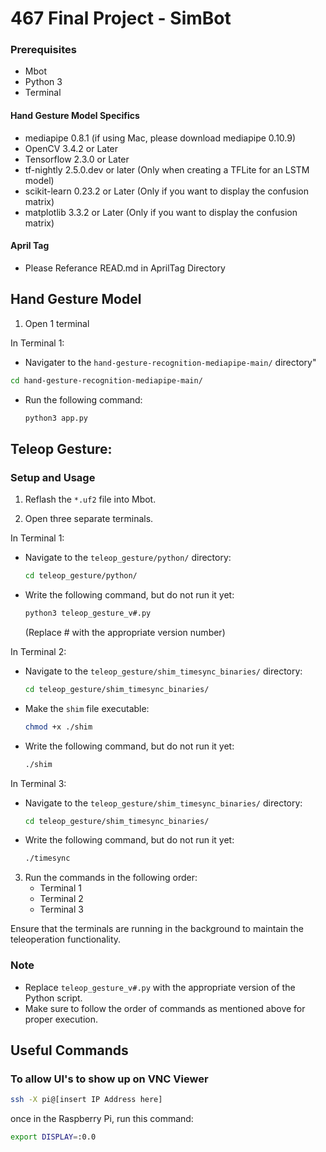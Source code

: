 # 467 Final Project - SimBot

### Prerequisites
- Mbot
- Python 3
- Terminal
#### Hand Gesture Model Specifics
- mediapipe 0.8.1 (if using Mac, please download mediapipe 0.10.9)
- OpenCV 3.4.2 or Later
- Tensorflow 2.3.0 or Later
- tf-nightly 2.5.0.dev or later (Only when creating a TFLite for an LSTM model)
- scikit-learn 0.23.2 or Later (Only if you want to display the confusion matrix)
- matplotlib 3.3.2 or Later (Only if you want to display the confusion matrix)
#### April Tag
- Please Referance READ.md in AprilTag Directory

## Hand Gesture Model
1. Open 1 terminal

 In Terminal 1:
 - Navigater to the `hand-gesture-recognition-mediapipe-main/` directory"
  ```bash
  cd hand-gesture-recognition-mediapipe-main/
  ```
- Run the following command:
  ```bash
  python3 app.py
  ```

## Teleop Gesture:

### Setup and Usage

1. Reflash the `*.uf2` file into Mbot.

2. Open three separate terminals.

In Terminal 1:
- Navigate to the `teleop_gesture/python/` directory:
  ```bash
  cd teleop_gesture/python/
    ```
- Write the following command, but do not run it yet:
  ```bash
  python3 teleop_gesture_v#.py
  ```
  (Replace # with the appropriate version number)

In Terminal 2:
- Navigate to the `teleop_gesture/shim_timesync_binaries/` directory:
  ```bash
  cd teleop_gesture/shim_timesync_binaries/
  ```
- Make the `shim` file executable:
  ```bash
  chmod +x ./shim
  ```
- Write the following command, but do not run it yet:
  ```bash
  ./shim
  ```

In Terminal 3:
- Navigate to the `teleop_gesture/shim_timesync_binaries/` directory:
  ```bash
  cd teleop_gesture/shim_timesync_binaries/
  ```
- Write the following command, but do not run it yet:
  ```bash
  ./timesync
  ```

3. Run the commands in the following order:
    - Terminal 1
    - Terminal 2
    - Terminal 3

Ensure that the terminals are running in the background to maintain the teleoperation functionality.

### Note

- Replace `teleop_gesture_v#.py` with the appropriate version of the Python script.
- Make sure to follow the order of commands as mentioned above for proper execution.

## Useful Commands
### To allow UI's to show up on VNC Viewer
```bash
ssh -X pi@[insert IP Address here]
```
once in the Raspberry Pi, run this command:
```bash
export DISPLAY=:0.0
```

